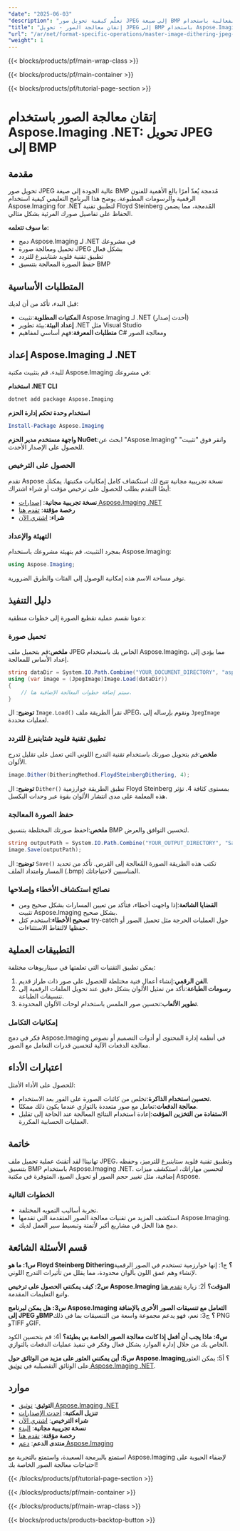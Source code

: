 ```yaml
---
"date": "2025-06-03"
"description": "تعلّم كيفية تحويل صور JPEG إلى صيغة BMP بفعالية باستخدام Aspose.Imaging لـ .NET. تعلّم كيفية استخدام تقنية Floyd Steinberg لإضفاء عمق ألوان أفضل."
"title": "إتقان معالجة الصور - تحويل JPEG إلى BMP باستخدام Aspose.Imaging في .NET"
"url": "/ar/net/format-specific-operations/master-image-dithering-jpeg-bmp-aspose-imaging-net/"
"weight": 1
---
```


{{< blocks/products/pf/main-wrap-class >}}

{{< blocks/products/pf/main-container >}}

{{< blocks/products/pf/tutorial-page-section >}}
# إتقان معالجة الصور باستخدام Aspose.Imaging .NET: تحويل JPEG إلى BMP

## مقدمة

تحويل صور JPEG عالية الجودة إلى صيغة BMP مُدمجة يُعدّ أمرًا بالغ الأهمية للفنون الرقمية والرسومات المطبوعة. يوضح هذا البرنامج التعليمي كيفية استخدام Aspose.Imaging for .NET لتطبيق تقنية Floyd Steinberg المُدمجة، مما يضمن الحفاظ على تفاصيل صورك المرئية بشكل مثالي.

**ما سوف تتعلمه:**
- دمج Aspose.Imaging لـ .NET في مشروعك
- تحميل ومعالجة صورة JPEG بشكل فعال
- تطبيق تقنية فلويد شتاينبرغ للتردد
- حفظ الصورة المعالجة بتنسيق BMP

## المتطلبات الأساسية

قبل البدء، تأكد من أن لديك:
- **المكتبات المطلوبة**:تثبيت Aspose.Imaging لـ .NET (أحدث إصدار)
- **إعداد البيئة**:بيئة تطوير .NET مثل Visual Studio
- **متطلبات المعرفة**:فهم أساسي لمفاهيم C# ومعالجة الصور

## إعداد Aspose.Imaging لـ .NET

للبدء، قم بتثبيت مكتبة Aspose.Imaging في مشروعك:

**استخدام .NET CLI**
```bash
dotnet add package Aspose.Imaging
```

**استخدام وحدة تحكم إدارة الحزم**
```powershell
Install-Package Aspose.Imaging
```

**واجهة مستخدم مدير الحزم NuGet**:ابحث عن "Aspose.Imaging" وانقر فوق "تثبيت" للحصول على الإصدار الأحدث.

### الحصول على الترخيص

تقدم Aspose نسخة تجريبية مجانية تتيح لك استكشاف كامل إمكانيات مكتبتها. يمكنك أيضًا التقدم بطلب للحصول على ترخيص مؤقت أو شراء اشتراك:
- **نسخة تجريبية مجانية**: [إصدارات Aspose.Imaging .NET](https://releases.aspose.com/imaging/net/)
- **رخصة مؤقتة**: [تقدم هنا](https://purchase.aspose.com/temporary-license/)
- **شراء**: [اشتري الآن](https://purchase.aspose.com/buy)

### التهيئة والإعداد

بمجرد التثبيت، قم بتهيئة مشروعك باستخدام Aspose.Imaging:
```csharp
using Aspose.Imaging;
```
توفر مساحة الاسم هذه إمكانية الوصول إلى الفئات والطرق الضرورية.

## دليل التنفيذ

دعونا نقسم عملية تقطيع الصورة إلى خطوات منطقية:

### تحميل صورة

**ملخص**:قم بتحميل ملف JPEG الخاص بك باستخدام Aspose.Imaging، مما يؤدي إلى إعداد الأساس للمعالجة.
```csharp
string dataDir = System.IO.Path.Combine("YOUR_DOCUMENT_DIRECTORY", "aspose-logo.jpg");
using (var image = (JpegImage)Image.Load(dataDir))
{
    // سيتم إضافة خطوات المعالجة الإضافية هنا.
}
```
**توضيح**: ال `Image.Load()` تقرأ الطريقة ملف JPEG، ونقوم بإرساله إلى `JpegImage` لعمليات محددة.

### تطبيق تقنية فلويد شتاينبرغ للتردد

**ملخص**:قم بتحويل صورتك باستخدام تقنية التدرج اللوني التي تعمل على تقليل تدرج الألوان.
```csharp
image.Dither(DitheringMethod.FloydSteinbergDithering, 4);
```
**توضيح**: ال `Dither()` تطبق الطريقة خوارزمية Floyd Steinberg بمستوى كثافة 4. تؤثر هذه المعلمة على مدى انتشار الألوان بقوة عبر وحدات البكسل.

### حفظ الصورة المعالجة

**ملخص**:احفظ صورتك المختلطة بتنسيق BMP لتحسين التوافق والعرض.
```csharp
string outputPath = System.IO.Path.Combine("YOUR_OUTPUT_DIRECTORY", "SampleImage_out.bmp");
image.Save(outputPath);
```
**توضيح**: ال `Save()` تكتب هذه الطريقة الصورة المُعالجة إلى القرص. تأكد من تحديد المسار وامتداد الملف (.bmp) المناسبين لاحتياجاتك.

### نصائح استكشاف الأخطاء وإصلاحها

- **القضايا الشائعة**:إذا واجهت أخطاء، فتأكد من تعيين المسارات بشكل صحيح ومن تثبيت Aspose.Imaging بشكل صحيح.
- **تصحيح الأخطاء**:استخدم كتل try-catch حول العمليات الحرجة مثل تحميل الصور أو حفظها لالتقاط الاستثناءات.

## التطبيقات العملية

يمكن تطبيق التقنيات التي تعلمتها في سيناريوهات مختلفة:
1. **الفن الرقمي**:إنشاء أعمال فنية مختلطة للحصول على صور ذات طراز قديم.
2. **رسومات الطباعة**:تأكد من تمثيل الألوان بشكل دقيق عند تحويل الملفات الرقمية إلى تنسيقات الطباعة.
3. **تطوير الألعاب**:تحسين صور الملمس باستخدام لوحات الألوان المحدودة.

### إمكانيات التكامل

فكر في دمج Aspose.Imaging في أنظمة إدارة المحتوى أو أدوات التصميم أو نصوص معالجة الدفعات الآلية لتحسين قدرات التعامل مع الصور.

## اعتبارات الأداء

للحصول على الأداء الأمثل:
- **تحسين استخدام الذاكرة**:تخلص من كائنات الصورة على الفور بعد الاستخدام.
- **معالجة الدفعات**:تعامل مع صور متعددة بالتوازي عندما يكون ذلك ممكنًا.
- **الاستفادة من التخزين المؤقت**:إعادة استخدام النتائج المعالجة عند الحاجة إلى تقليل العمليات الحسابية المكررة.

## خاتمة

تهانينا! لقد أتقنتَ عملية تحميل ملف JPEG، وتطبيق تقنية فلويد ستاينبرغ للترميز، وحفظه بتنسيق BMP باستخدام Aspose.Imaging .NET. لتحسين مهاراتك، استكشف ميزات إضافية، مثل تغيير حجم الصور أو تحويل الصيغ، المتوفرة في مكتبة Aspose.

### الخطوات التالية

- تجربة أساليب التمويه المختلفة.
- استكشف المزيد من تقنيات معالجة الصور المتقدمة التي تقدمها Aspose.Imaging.
- دمج هذا الحل في مشاريع أكبر لأتمتة وتبسيط سير العمل لديك.

## قسم الأسئلة الشائعة

**س1: ما هو Floyd Steinberg Dithering؟**
ج1: إنها خوارزمية تستخدم في الصور الرقمية لإنشاء وهم عمق اللون بألوان محدودة، مما يقلل من تأثيرات التدرج اللوني.

**س2: كيف يمكنني الحصول على ترخيص Aspose.Imaging المؤقت؟**
أ2: زيارة [تقدم هنا](https://purchase.aspose.com/temporary-license/) واتبع التعليمات المقدمة.

**س3: هل يمكن لبرنامج Aspose.Imaging التعامل مع تنسيقات الصور الأخرى بالإضافة إلى JPEG وBMP؟**
ج3: نعم، فهو يدعم مجموعة واسعة من التنسيقات بما في ذلك PNG وTIFF وGIF.

**س4: ماذا يجب أن أفعل إذا كانت معالجة الصور الخاصة بي بطيئة؟**
أ4: قم بتحسين الكود الخاص بك من خلال إدارة الموارد بشكل فعال وفكر في تنفيذ عمليات الدفعات بالتوازي.

**س5: أين يمكنني العثور على مزيد من الوثائق حول Aspose.Imaging؟**
أ5: يمكن العثور على الوثائق التفصيلية في [توثيق Aspose.Imaging .NET](https://reference.aspose.com/imaging/net/).

## موارد
- **التوثيق**: [توثيق Aspose.Imaging .NET](https://reference.aspose.com/imaging/net/)
- **تنزيل المكتبة**: [أحدث الإصدارات](https://releases.aspose.com/imaging/net/)
- **شراء الترخيص**: [اشتري الآن](https://purchase.aspose.com/buy)
- **نسخة تجريبية مجانية**: [البدء](https://releases.aspose.com/imaging/net/)
- **رخصة مؤقتة**: [تقدم هنا](https://purchase.aspose.com/temporary-license/)
- **منتدى الدعم**: [دعم Aspose.Imaging](https://forum.aspose.com/c/imaging/10)

استمتع بالبرمجة السعيدة، واستمتع بالتجربة مع Aspose.Imaging لإضفاء الحيوية على احتياجات معالجة الصور الخاصة بك!

{{< /blocks/products/pf/tutorial-page-section >}}

{{< /blocks/products/pf/main-container >}}

{{< /blocks/products/pf/main-wrap-class >}}

{{< blocks/products/products-backtop-button >}}